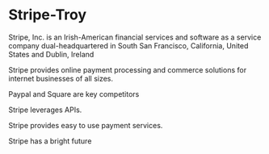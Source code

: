 # Stripe-Troy

Stripe, Inc. is an Irish-American financial services and software as a service company dual-headquartered in South San Francisco, California, United States and Dublin, Ireland 

Stripe provides online payment processing and commerce solutions for internet businesses of all sizes.

Paypal and Square are key competitors

Stripe leverages APIs.

Stripe provides easy to use payment services.

Stripe has a bright future
